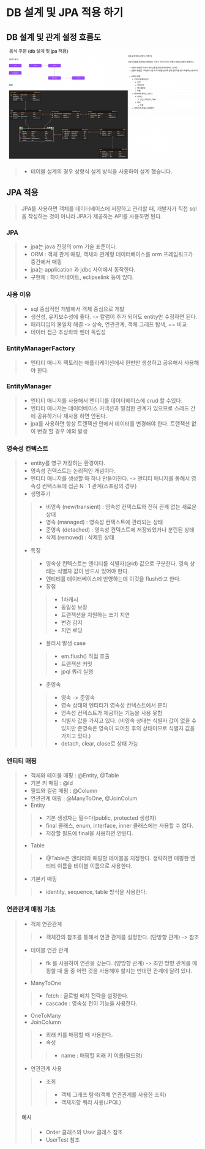 # DB 설계 및 JPA 적용 하기

## DB 설계 및 관계 설정 흐름도
![img.png](img.png)


> - 테이블 설계의 경우 상향식 설계 방식을 사용하여 설계 했습니다.


## JPA 적용

> JPA를 사용하면 객체를 데이터베이스에 저장하고 관리할 때, 개발자가 직접 sql을 작성하는 것이 아니라 JPA가 제공하는 API를 사용하면 된다.

### JPA
> - jpa는 java 진영의 orm 기술 표준이다.
> - ORM : 객체 관계 매핑, 객체와 관계형 데이터베이스를 orm 프레임워크가 중간에서 매핑
> - jpa는 application 과 jdbc 사이에서 동작한다.
> - 구현체 : 하이버네이트, eclipselink 등이 있다.

### 사용 이유
> - sql 중심적인 개발에서 객체 중심으로 개발
> - 생산성, 유지보수성에 좋다. -> 칼럼이 추가 되어도 entity만 수정하면 된다.
> - 패러다임의 불일치 해결 -> 상속, 연관관계, 객체 그래프 탐색, == 비교
> - 데이터 접근 추상화와 벤더 독립성

### EntityManagerFactory 
> - 엔티티 매니저 팩토리는 애플리케이션에서 한번만 생성하고 공유해서 사용해야 한다.

### EntityManager
> - 엔티티 매니저를 사용해서 엔티티를 데이터베이스에 crud 할 수있다.
> - 엔티티 매니저는 데이터베이스 커넥션과 밀접한 관계가 있으므로 스레드 간에 공유하거나 재사용 하면 안된다.
> - jpa를 사용하면 항상 트랜잭션 안에서 데이터를 변경해야 한다. 트랜잭션 없이 변경 할 경우 예외 발생

### 영속성 컨텍스트
> - entity를 영구 저장하는 환경이다.
> - 영속성 컨텍스트는 논리적인 개념이다.
> - 엔티티 매니저를 생성할 때 하나 만들어진다. -> 엔티티 매니저를 통해서 영속성 컨텍스트에 접근 N : 1 관계(스프링의 경우)
> - 생명주기
>> - 비영속 (new/transient) : 영속성 컨텍스트와 전혀 관계 없는 새로운 상태
>> - 영속 (managed) : 영속성 컨텍스트에 관리되는 상태
>> - 준영속 (detached) : 영속성 컨텍스트에 저장되었거나 분린된 상태
>> - 삭제 (removed) : 삭제된 상태
> - 특징
>> - 영속성 컨텍스트는 엔티티를 식별자(@id) 값으로 구분한다. 영속 상태는 식별자 값이 반드시 있어야 한다.
>> - 엔티티를 데이터베이스에 반영하는데 이것을 flush라고 한다.
>> - 장점
>>> - 1차캐시
>>> - 동일성 보장
>>> - 트랜잭션을 지원하는 쓰기 지연
>>> - 변경 감지
>>> - 지연 로딩
>> - 플러시 발생 case
>>> - em.flush() 직접 호출
>>> - 트랜잭션 커밋
>>> - jpql 쿼리 실행
>> - 준영속
>>> - 영속 -> 준영속
>>> - 영속 상태의 엔티티가 영속성 컨텍스트에서 분리
>>> - 영속성 컨텍스트가 제공하는 기능을 사용 못함
>>> - 식별자 값을 가지고 있다. (비영속 상태는 식별자 값이 없을 수 있지만 준영속은 영속이 되어진 후의 상태이므로 식별자 값을 가지고 있다.)
>>> - detach, clear, close로 상태 가능

### 엔티티 매핑
> - 객체와 테이블 매핑 : @Entity, @Table
> - 기본 키 매핑 : @Id
> - 필드와 컬럼 매핑 : @Column
> - 연관관계 매핑 : @ManyToOne, @JoinColum
> - Entity
>> - 기본 생성자는 필수다(public, protected 생성자)
>> - final 클래스, enum, interface, inner 클래스에는 사용할 수 없다.
>> - 저장할 필드에 final을 사용하면 안된다.
> - Table
>> - @Table은 엔티티와 매핑할 테이블을 지정한다. 생략하면 매핑한 엔티티 이름을 테이블 이름으로 사용한다.
> - 기본키 매핑
>> - identity, sequence, table 방식을 사용한다.


### 연관관계 매핑 기초
> - 객체 연관관계
>> - 객체간의 참조를 통해서 연관 관계를 설정한다. (단방향 관계) -> 참조
> - 테이블 연관 관계
>> - fk 를 사용하여 연관을 갖는다. (양방향 관계) -> 조인
> 방향 관계를 매핑할 때 둘 중 어떤 것을 사용해야 할지는 반대편 관계에 달려 있다.
> - ManyToOne
>> - fetch : 글로벌 페치 전략을 설정한다.
>> - cascade : 영속성 전이 기능을 사용한다.
> - OneToMany
> - JoinColumn
>> - 외래 키를 매핑할 때 사용한다.
>> - 속성
>>> - name : 매핑할 외래 키 이름(필드명)
> - 연관관계 사용
>> - 조회
>>> - 객체 그래프 탐색(객체 연관관계를 사용한 조회)
>>> - 객체지향 쿼리 사용(JPQL)
> #### 예시
>> * Order 클래스와 User 클래스 참조
>> * UserTest 참조